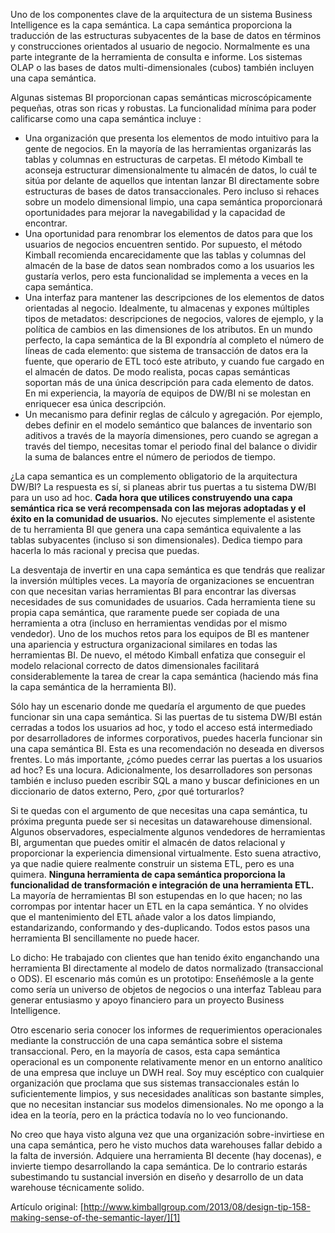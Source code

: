 ﻿---
UniqueId: yCgqODiWRH
Title: "Consejo de diseño #158: Dar sentido a la capa semántica"
Url: soporte/dar-sentido-capa-semnatica.html
Date: 2016-11-03T00:00:00.0000000
SecondaryDate: 2013-08-05T00:32:00.0000000
Description: "Uno de los componentes clave de la arquitectura de un sistema Business Intelligence es la capa semántica. La capa semántica proporciona la traducción de las estructuras subyacentes de la base de datos en términos y construcciones orientados  al usuario de negocio."
Author: Joy Mundy
Category: Fundamentos Business Intelligence
RelatedUrl: http://www.kimballgroup.com/2013/08/design-tip-158-making-sense-of-the-semantic-layer/

---
Uno de los componentes clave de la arquitectura de un sistema Business Intelligence es la capa semántica. La capa semántica proporciona la traducción de las estructuras subyacentes de la base de datos en términos y construcciones orientados  al usuario de negocio. Normalmente es una parte integrante de la herramienta de consulta e informe. Los sistemas OLAP o las bases de datos multi-dimensionales (cubos) también incluyen una capa semántica.

Algunas sistemas BI proporcionan capas semánticas microscópicamente pequeñas, otras son ricas y robustas. La funcionalidad mínima para poder calificarse como una capa semántica incluye :

- Una organización que presenta los elementos de modo intuitivo para la gente de negocios. En la mayoría de las herramientas organizarás las tablas y columnas en estructuras de carpetas. El método Kimball te aconseja estructurar dimensionalmente tu almacén de datos, lo cuál te sitúa por delante de aquellos que intentan lanzar BI directamente sobre estructuras de bases de datos transaccionales. Pero incluso si rehaces sobre un modelo dimensional limpio, una capa semántica proporcionará oportunidades para mejorar la navegabilidad y la capacidad de encontrar.
- Una oportunidad para renombrar los elementos de datos para que los usuarios de negocios encuentren sentido. Por supuesto, el método Kimball recomienda encarecidamente que las tablas y columnas del almacén de la base de datos sean nombrados como a los usuarios les gustaría verlos, pero esta funcionalidad se implementa a veces en la capa semántica.
- Una interfaz  para mantener las descripciones de los elementos de datos orientadas al negocio. Idealmente, tu almacenas y expones múltiples tipos de metadatos: descripciones de negocios, valores de ejemplo, y la política de cambios en las dimensiones de los atributos. En un mundo perfecto, la capa semántica de la BI expondría al completo el número de líneas de cada elemento: que sistema de transacción de datos era la fuente, que operario de ETL tocó  este atributo, y cuando fue cargado en el almacén de datos. De modo realista, pocas capas semánticas soportan más de una única descripción para cada elemento de datos. En mi experiencia, la mayoría de equipos de DW/BI ni se molestan en enriquecer esa única descripción.
- Un mecanismo para definir reglas de cálculo y agregación. Por ejemplo, debes definir en el modelo semántico que balances de inventario son aditivos a través de la mayoría dimensiones, pero cuando se agregan a través del tiempo, necesitas tomar el periodo final del balance o dividir la suma de balances entre el número de periodos de tiempo.

¿La capa semantica es un complemento obligatorio de la arquitectura DW/BI? La respuesta es sí, si planeas abrir tus puertas  a tu sistema DW/BI para un uso ad hoc. **Cada hora que utilices construyendo una capa semántica rica se verá recompensada con las mejoras adoptadas y el éxito en la comunidad de usuarios.** No ejecutes simplemente el asistente de tu herramienta BI que  genera una capa semántica equivalente a las tablas subyacentes (incluso si son dimensionales). Dedica tiempo para hacerla lo más racional y precisa que puedas.

La desventaja de invertir en una capa semántica es que tendrás que realizar la inversión múltiples veces. La mayoría de organizaciones se encuentran con que necesitan varias herramientas BI para encontrar las diversas necesidades de sus comunidades de usuarios. Cada herramienta tiene su propia capa semántica, que raramente puede ser copiada de una herramienta a otra (incluso en herramientas vendidas por el mismo vendedor). Uno de los muchos retos para los equipos de BI es mantener una apariencia y estructura organizacional similares en todas las herramientas BI. De nuevo, el método Kimball enfatiza que conseguir el modelo relacional correcto de datos dimensionales facilitará considerablemente la tarea de crear la capa semántica (haciendo más fina la capa semántica de la herramienta BI).

Sólo hay un escenario donde me quedaría el argumento de que puedes funcionar sin una capa semántica. Si las puertas de tu sistema DW/BI están cerradas a todos los usuarios ad hoc, y todo el acceso está intermediado por desarrolladores de informes corporativos, puedes hacerla funcionar sin una capa semántica BI. Esta es una recomendación no deseada en diversos frentes. Lo más importante, ¿cómo puedes cerrar las puertas a los usuarios ad hoc? Es una locura. Adicionalmente, los desarrolladores son personas también e incluso pueden escribir SQL a mano y buscar definiciones en un diccionario de datos externo, Pero, ¿por qué torturarlos?

Si te quedas con el argumento de que necesitas una capa semántica, tu próxima pregunta puede ser si necesitas un datawarehouse dimensional. Algunos observadores, especialmente algunos vendedores de herramientas BI, argumentan que puedes omitir el almacén de datos relacional y proporcionar la experiencia dimensional virtualmente. Esto suena atractivo, ya que nadie quiere realmente construir un sistema ETL, pero es una quimera. **Ninguna herramienta de capa semántica proporciona la funcionalidad de transformación e integración de una herramienta ETL.** La mayoría de herramientas BI son estupendas en lo que hacen; no las corrompas por intentar hacer un ETL en la capa semántica. Y no olvides que el mantenimiento del ETL añade valor a los datos limpiando, estandarizando, conformando y des-duplicando. Todos estos pasos una herramienta BI sencillamente no puede hacer.

Lo dicho: He trabajado con clientes que han tenido éxito enganchando una herramienta BI directamente al modelo de datos normalizado (transaccional o ODS). El escenario más común es un prototipo: Enseñémosle a la gente  como sería un universo de objetos de negocios o una interfaz Tableau para generar entusiasmo y apoyo financiero para un proyecto Business Intelligence.

Otro escenario seria conocer los informes de requerimientos operacionales mediante la construcción de una capa semántica sobre el sistema transaccional. Pero, en la mayoría de casos, esta capa semántica operacional es un componente relativamente menor en un entorno analítico de una empresa que incluye un DWH real. Soy muy escéptico con cualquier organización que proclama que sus sistemas transaccionales están lo suficientemente limpios, y sus necesidades analíticas son bastante simples, que no necesitan  instanciar sus modelos dimensionales. No me opongo a la idea en la teoría, pero en la práctica todavía no lo veo funcionando.

No creo que haya visto alguna vez que una organización sobre-invirtiese en una capa semántica, pero he visto muchos data warehouses fallar debido a la falta de inversión. Adquiere una herramienta BI decente (hay docenas), e invierte tiempo desarrollando la capa semántica. De lo contrario estarás subestimando tu sustancial inversión en diseño y desarrollo de un data warehouse técnicamente solido.

Artículo original:  [http://www.kimballgroup.com/2013/08/design-tip-158-making-sense-of-the-semantic-layer/][1]





[1]: http://www.kimballgroup.com/2013/08/design-tip-158-making-sense-of-the-semantic-layer/